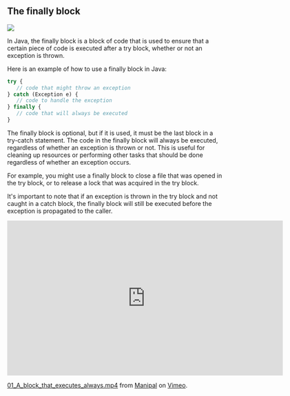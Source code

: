 ## The **finally** block

![](/assets/post-images/finally.jpeg)


In Java, the finally block is a block of code that is used to ensure that a certain piece of code is executed after a try block, whether or not an exception is thrown.


Here is an example of how to use a finally block in Java:

```javascript
try {
   // code that might throw an exception
} catch (Exception e) {
   // code to handle the exception
} finally {
   // code that will always be executed
}
```

The finally block is optional, but if it is used, it must be the last block in a try-catch statement. The code in the finally block will always be executed, regardless of whether an exception is thrown or not. This is useful for cleaning up resources or performing other tasks that should be done regardless of whether an exception occurs.

For example, you might use a finally block to close a file that was opened in the try block, or to release a lock that was acquired in the try block.

It's important to note that if an exception is thrown in the try block and not caught in a catch block, the finally block will still be executed before the exception is propagated to the caller.


<iframe src="https://player.vimeo.com/video/701133837?h=ad03651d98" width="640" height="360" frameborder="0" allow="autoplay; fullscreen; picture-in-picture" allowfullscreen></iframe>
<p><a href="https://vimeo.com/701133837">01_A_block_that_executes_always.mp4</a> from <a href="https://vimeo.com/user19584879">Manipal</a> on <a href="https://vimeo.com">Vimeo</a>.</p>



